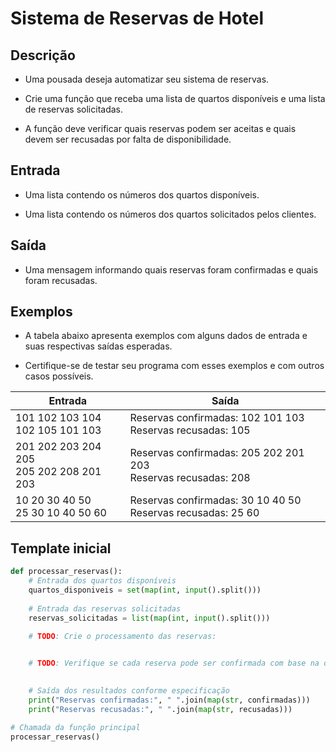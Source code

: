 # Sistema de Reservas de Hotel

## Descrição

* Uma pousada deseja automatizar seu sistema de reservas. 

* Crie uma função que receba uma lista de quartos disponíveis e uma lista de reservas solicitadas. 

* A função deve verificar quais reservas podem ser aceitas e quais devem ser recusadas por falta de disponibilidade.

## Entrada

* Uma lista contendo os números dos quartos disponíveis.

* Uma lista contendo os números dos quartos solicitados pelos clientes.

## Saída

* Uma mensagem informando quais reservas foram confirmadas e quais foram recusadas.

## Exemplos

* A tabela abaixo apresenta exemplos com alguns dados de entrada e suas respectivas saídas esperadas. 

* Certifique-se de testar seu programa com esses exemplos e com outros casos possíveis.

| Entrada                                       | Saída                                                                 |
|-----------------------------------------------|------------------------------------------------------------------------|
| 101 102 103 104<br>102 105 101 103            | Reservas confirmadas: 102 101 103<br>Reservas recusadas: 105           |
| 201 202 203 204 205<br>205 202 208 201 203    | Reservas confirmadas: 205 202 201 203<br>Reservas recusadas: 208       |
| 10 20 30 40 50<br>25 30 10 40 50 60           | Reservas confirmadas: 30 10 40 50<br>Reservas recusadas: 25 60         |


## Template inicial

```Python
def processar_reservas():
    # Entrada dos quartos disponíveis
    quartos_disponiveis = set(map(int, input().split()))
    
    # Entrada das reservas solicitadas
    reservas_solicitadas = list(map(int, input().split()))

    # TODO: Crie o processamento das reservas:
    

    # TODO: Verifique se cada reserva pode ser confirmada com base na disponibilidade dos quartos: 
    

    # Saída dos resultados conforme especificação
    print("Reservas confirmadas:", " ".join(map(str, confirmadas)))
    print("Reservas recusadas:", " ".join(map(str, recusadas)))

# Chamada da função principal
processar_reservas()
```
